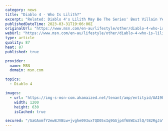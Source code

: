```yaml
---
category: news
title: "Diablo 4 - Who Is Lilith?"
excerpt: "Related: Diablo 4's Lilith May Be The Series' Best Villain Yet After being captured by the armies of Hell, Inarius expressed his desire to end the eternal conflict to his captor Lilith, daughter of ..."
publishedDateTime: 2023-03-31T19:06:00Z
originalUrl: "https://www.msn.com/en-au/lifestyle/other/diablo-4-who-is-lilith/ar-AA19kUEa"
webUrl: "https://www.msn.com/en-au/lifestyle/other/diablo-4-who-is-lilith/ar-AA19kUEa"
type: article
quality: 87
heat: 87
published: true

provider:
  name: MSN
  domain: msn.com

topics:
  - Diablo 4

images:
  - url: "https://img-s-msn-com.akamaized.net/tenant/amp/entityid/AA19kUDY.img?h=630&w=1200&m=6&q=60&o=t&l=f&f=jpg&x=351&y=278"
    width: 1200
    height: 630
    isCached: true

secured: "/GaGAomfY2ewBJVBLw+jvghe093uxTQD05xIq9GGjp4f6EWIu2lQ/tB2RgJaYdNon28tEwlLC1X0S1ySiGL3VSifQcOrpa9TZW49cLVeG+I9GY4yBs3vjVzAQs6s2Qo30X4lDjiXDKOnxMmJlCkW3R/dt2JyKfnn6EVa3JlSVoD9fGEC0qZRsseoZhGQhUbj6d8NZc3HGmud7n2XOmNAcOsFs7nDrajy8EXvkNq+o74/pzSpeEVqH7s6toYb9zXRop/FmTFsj8pcbPaDlv7f7JB0Xz4f69umBoU21sYvtyTvjNjWIb1AT+GiNm+0jrmPxEzFAkfiti7E90dHJKvZH0ThlgEFwpbB5Fxmj8mtp2E=;6XoiQOtwuIJLF7vaWG1CFg=="
---
```


